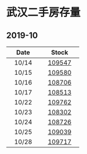 # 武汉二手房存量   
## 2019-10

| Date | Stock |
| ------ | ------ |
| &nbsp;&nbsp;&nbsp;10/14&nbsp;&nbsp;&nbsp; | &nbsp;&nbsp;&nbsp;[109547](Wuhan_Stock.md)&nbsp;&nbsp;&nbsp; |
| &nbsp;&nbsp;&nbsp;10/15&nbsp;&nbsp;&nbsp; | &nbsp;&nbsp;&nbsp;[109580](Wuhan_Stock.md)&nbsp;&nbsp;&nbsp; |
| &nbsp;&nbsp;&nbsp;10/16&nbsp;&nbsp;&nbsp; | &nbsp;&nbsp;&nbsp;[108706](Wuhan_Stock.md)&nbsp;&nbsp;&nbsp; |
| &nbsp;&nbsp;&nbsp;10/17&nbsp;&nbsp;&nbsp; | &nbsp;&nbsp;&nbsp;[108513](Wuhan_Stock.md)&nbsp;&nbsp;&nbsp; |
| &nbsp;&nbsp;&nbsp;10/22&nbsp;&nbsp;&nbsp; | &nbsp;&nbsp;&nbsp;[109762](Wuhan_Stock.md)&nbsp;&nbsp;&nbsp; |
| &nbsp;&nbsp;&nbsp;10/23&nbsp;&nbsp;&nbsp; | &nbsp;&nbsp;&nbsp;[108302](Wuhan_Stock.md)&nbsp;&nbsp;&nbsp; |
| &nbsp;&nbsp;&nbsp;10/24&nbsp;&nbsp;&nbsp; | &nbsp;&nbsp;&nbsp;[108726](Wuhan_Stock.md)&nbsp;&nbsp;&nbsp; |
| &nbsp;&nbsp;&nbsp;10/25&nbsp;&nbsp;&nbsp; | &nbsp;&nbsp;&nbsp;[109039](Wuhan_Stock.md)&nbsp;&nbsp;&nbsp; |
| &nbsp;&nbsp;&nbsp;10/28&nbsp;&nbsp;&nbsp; | &nbsp;&nbsp;&nbsp;[109717](Wuhan_Stock.md)&nbsp;&nbsp;&nbsp; |



